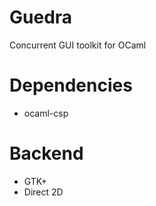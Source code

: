 # Guedra

Concurrent GUI toolkit for OCaml

# Dependencies

- ocaml-csp

# Backend

- GTK+
- Direct 2D
